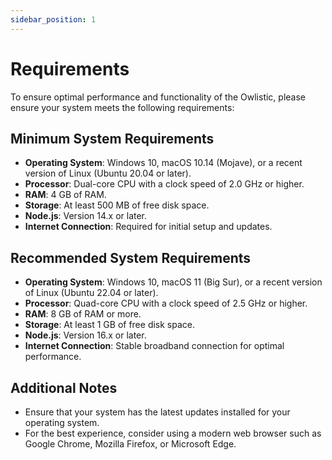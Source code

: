 ```yaml
---
sidebar_position: 1
---
```


# Requirements

To ensure optimal performance and functionality of the Owlistic, please ensure your system meets the following requirements:

## Minimum System Requirements

- **Operating System**: Windows 10, macOS 10.14 (Mojave), or a recent version of Linux (Ubuntu 20.04 or later).
- **Processor**: Dual-core CPU with a clock speed of 2.0 GHz or higher.
- **RAM**: 4 GB of RAM.
- **Storage**: At least 500 MB of free disk space.
- **Node.js**: Version 14.x or later.
- **Internet Connection**: Required for initial setup and updates.

## Recommended System Requirements

- **Operating System**: Windows 10, macOS 11 (Big Sur), or a recent version of Linux (Ubuntu 22.04 or later).
- **Processor**: Quad-core CPU with a clock speed of 2.5 GHz or higher.
- **RAM**: 8 GB of RAM or more.
- **Storage**: At least 1 GB of free disk space.
- **Node.js**: Version 16.x or later.
- **Internet Connection**: Stable broadband connection for optimal performance.

## Additional Notes

- Ensure that your system has the latest updates installed for your operating system.
- For the best experience, consider using a modern web browser such as Google Chrome, Mozilla Firefox, or Microsoft Edge.